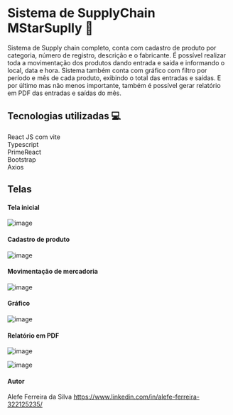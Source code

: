 # Sistema de SupplyChain MStarSuplly :truck:

Sistema de Supply chain completo, conta com cadastro de produto por categoria, número de registro, descrição e o fabricante. É possível realizar toda a movimentação dos produtos dando entrada
e saida e informando o local, data e hora. Sistema também conta com gráfico com filtro por período e mês de cada produto, exibindo o total das entradas e saídas. E por último mas não menos
importante, também é possível gerar relatório em PDF das entradas e saídas do mês.

## Tecnologias utilizadas 💻
React JS com vite <br />
Typescript <br />
PrimeReact <br />
Bootstrap <br />
Axios <br />

## Telas
#### Tela inicial
![image](https://github.com/Aleeeeeh/SupplyChainFront/assets/58706720/ecff3348-7fe6-49e1-afe8-aa9e965caaab)

#### Cadastro de produto
![image](https://github.com/Aleeeeeh/SupplyChainFront/assets/58706720/2df7d9b4-b21a-4698-9941-1c0fabfc18c0)

#### Movimentação de mercadoria
![image](https://github.com/Aleeeeeh/SupplyChainFront/assets/58706720/992b0d12-1388-4ea6-953e-5e8a898b1a91)

#### Gráfico
![image](https://github.com/Aleeeeeh/SupplyChainFront/assets/58706720/0fb7c00f-b540-4029-b1bf-af87af833ed2)

#### Relatório em PDF
![image](https://github.com/Aleeeeeh/SupplyChainFront/assets/58706720/d944dc3e-47fb-412d-9095-f4b854e0645d)

![image](https://github.com/Aleeeeeh/SupplyChainFront/assets/58706720/7ab579bc-6301-4b62-815c-bc0aab517259)

#### Autor
Alefe Ferreira da Silva
https://www.linkedin.com/in/alefe-ferreira-322125235/


